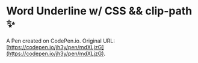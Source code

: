 # Word Underline w/ CSS && clip-path ✨

A Pen created on CodePen.io. Original URL: [https://codepen.io/jh3y/pen/mdXLjzG](https://codepen.io/jh3y/pen/mdXLjzG).

